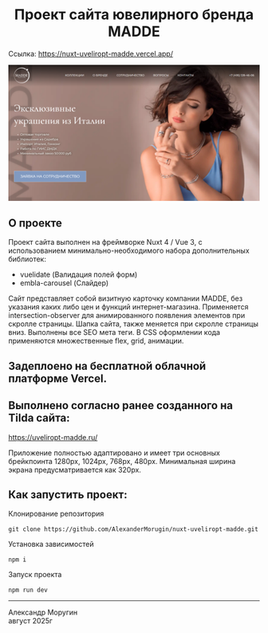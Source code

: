 <h1 align="center">Проект сайта ювелирного бренда MADDE</h1>

Ссылка: https://nuxt-uveliropt-madde.vercel.app/

![XWEAR Demo](/madde-demo.png)

## О проекте

Проект сайта выполнен на фреймворке Nuxt 4 / Vue 3, с использованием минимально-необходимого набора дополнительных библиотек:

- vuelidate (Валидация полей форм)
- embla-carousel (Слайдер)

Сайт представляет собой визитную карточку компании MADDE, без указания каких либо цен и функций интернет-магазина. Применяется intersection-observer для анимированного появления элементов при скролле страницы. Шапка сайта, также меняется при скролле страницы вниз. Выполнены все SEO мета теги. В CSS оформлении кода применяются множественные flex, grid, анимации.

## Задеплоено на бесплатной облачной платформе Vercel.

## Выполнено согласно ранее созданного на Tilda сайта:

https://uveliropt-madde.ru/

Приложение полностью адаптировано и имеет три основных брейкпоинта 1280px, 1024px, 768px, 480px. Минимальная ширина экрана предусматривается как 320px.

## Как запустить проект:

Клонирование репозитория

```
git clone https://github.com/AlexanderMorugin/nuxt-uveliropt-madde.git
```

Установка зависимостей

```
npm i
```

Запуск проекта

```
npm run dev
```

---

Александр Моругин\
август 2025г
